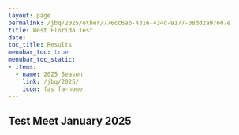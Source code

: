 ```yaml
---
layout: page
permalink: /jbq/2025/other/776cc6ab-4316-434d-9177-08dd2a97607e
title: West Florida Test
date: 
toc_title: Results
menubar_toc: true
menubar_toc_static:
- items:
  - name: 2025 Season
    link: /jbq/2025/
    icon: fas fa-home
---
```



## Test Meet January 2025


